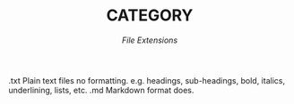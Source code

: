 <header>

<!--
  <<< Author notes: Course header >>>

-->

# CATEGORY

_File Extensions_

</header>
.txt Plain text files no formatting. e.g. headings, sub-headings, bold, italics, underlining, lists, etc. 
.md Markdown format does.
